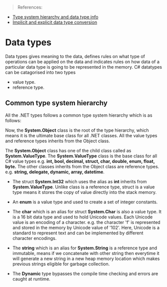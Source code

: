 ﻿> References: 
- [Type system hierarchy and data type info](https://github.com/GavinLonDigital/CSharpDataTypesDocumentation/blob/master/C%23%20Data%20Types%20Documentation.pdf)
- [Implicit and explicit data type conversion](https://github.com/GavinLonDigital/DataTypeConversionDocumentation/blob/master/CSharpDataConversionDocumentation.pdf)

# Data types
Data types gives meaning to the data, defines rules on what type of operations can be applied on the data and indicates rules on how data of a particular data 
type is going to be represented in the memory. C# datatypes can be catagorised into two types 
- value type. 
- reference type.

## Common type system hierarchy
All the .NET types follows a common type system hierarchy which is as follows:

Now, the **System.Object** class is the root of the type hierarchy, which means it is the ultimate base class for all .NET classes. All the value types and reference
types inherits from the Object class.

The **System.Object** class has one of the child class called as **System.ValueType**. The **System.ValueType** class is the base class for all C# value types 
e.g. **int, bool, decimal, struct, char, double, enum, float, byte.** The other classes inherits from the Object class are reference types. e.g. **string, delegate,
dynamic, array, datetime**.

- The struct **System.Int32** which uses the alias as **int** inherits from **System.ValueType**. Unlike class is a reference type, struct is a value type means it
stores the copy of value directly into the stack memory.

- An **enum** is a value type and used to create a set of integer constants.

- The **char** which is an alias for struct **System.Char** is also a value type. It is a 16 bit data type and used to hold Unicode values. Each Unicode value is an
encoding of a character. e.g. the character 'f' is represented and stored in the memory by Unicode value of '102'. Here, Unicode is a standard to represent text and
can be implemented by different character encodings.

- The **string** which is an alias for **System.String** is a reference type and immutable, means if we concatenate with other string then everytime it will generate
a new string in a new heap memory location which makes previous strings eligible for garbage collection.

- The **Dynamic** type bypasses the compile time checking and errors are caught at runtime.